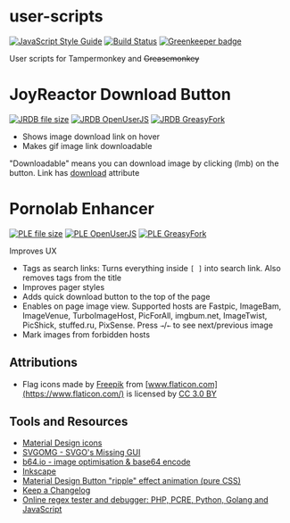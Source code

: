 # user-scripts
[![JavaScript Style Guide][standard-image]][standard-url] [![Build Status][travis-image]][travis-url] [![Greenkeeper badge][greenkeeper-image]][greenkeeper-url]

User scripts for Tampermonkey and ~~Greasemonkey~~

# JoyReactor Download Button 
[![JRDB file size][jrdb-size]][jrdb-url] [![JRDB OpenUserJS][open-user-js-image]][jrdb-open-user-js-url] [![JRDB GreasyFork][greasy-fork-image]][jrdb-greasy-fork-url]
- Shows image download link on hover
- Makes gif image link downloadable

"Downloadable" means you can download image by clicking (lmb) on the button. Link has [download](https://caniuse.com/#feat=download) attribute

# Pornolab Enhancer 
[![PLE file size][ple-size]][ple-url] [![PLE OpenUserJS][open-user-js-image]][ple-open-user-js-url] [![PLE GreasyFork][greasy-fork-image]][ple-greasy-fork-url]

Improves UX
- Tags as search links: Turns everything inside `[ ]` into search link. Also removes tags from the title
- Improves pager styles
- Adds quick download button to the top of the page
- Enables on page image view. Supported hosts are Fastpic, ImageBam, ImageVenue, TurboImageHost, PicForAll, imgbum.net, ImageTwist, PicShick, stuffed.ru, PixSense. Press `→`/`←` to see next/previous image
- Mark images from forbidden hosts

## Attributions
- Flag icons made by [Freepik](http://www.freepik.com) from [www.flaticon.com](https://www.flaticon.com/) is licensed by [CC 3.0 BY](http://creativecommons.org/licenses/by/3.0/)

## Tools and Resources

- [Material Design icons](https://material.io/icons)
- [SVGOMG - SVGO's Missing GUI](https://jakearchibald.github.io/svgomg)
- [b64.io - image optimisation & base64 encode](http://b64.io)
- [Inkscape](https://inkscape.org/en/)
- [Material Design Button "ripple" effect animation (pure CSS)](https://codepen.io/lehollandaisvolant/pen/dMQXYX)
- [Keep a Changelog](http://keepachangelog.com/en/1.0.0)
- [Online regex tester and debugger: PHP, PCRE, Python, Golang and JavaScript](https://regex101.com)

[travis-image]: https://travis-ci.org/shikiyoku/user-scripts.svg?branch=master
[travis-url]: https://travis-ci.org/shikiyoku/user-scripts

[greenkeeper-image]: https://badges.greenkeeper.io/shikiyoku/user-scripts.svg
[greenkeeper-url]: https://greenkeeper.io/

[standard-image]: https://img.shields.io/badge/code_style-standard-brightgreen.svg
[standard-url]: https://standardjs.com

[jrdb-size]: https://img.shields.io/github/size/shikiyoku/user-scripts/dist/joyreactor-download-button.user.js.svg
[jrdb-url]: https://github.com/shikiyoku/user-scripts/raw/master/dist/joyreactor-download-button.user.js

[ple-size]: https://img.shields.io/github/size/shikiyoku/user-scripts/dist/pornolab-enhancer.user.js.svg
[ple-url]: https://github.com/shikiyoku/user-scripts/raw/master/dist/pornolab-enhancer.user.js

[open-user-js-image]: https://img.shields.io/badge/OpenUserJS-install-304051.svg
[greasy-fork-image]: https://img.shields.io/badge/Greasy%20Fork-install-690001.svg

[jrdb-open-user-js-url]: https://openuserjs.org/scripts/shikiyoku/JoyReactor_Download_Button
[jrdb-greasy-fork-url]: https://greasyfork.org/en/scripts/35272-joyreactor-download-button

[ple-open-user-js-url]: https://openuserjs.org/scripts/shikiyoku/Pornolab_Enhancer
[ple-greasy-fork-url]: https://greasyfork.org/en/scripts/35355-pornolab-enhancer
